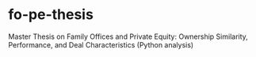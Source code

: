 # fo-pe-thesis
Master Thesis on Family Offices and Private Equity: Ownership Similarity, Performance, and Deal Characteristics (Python analysis)

